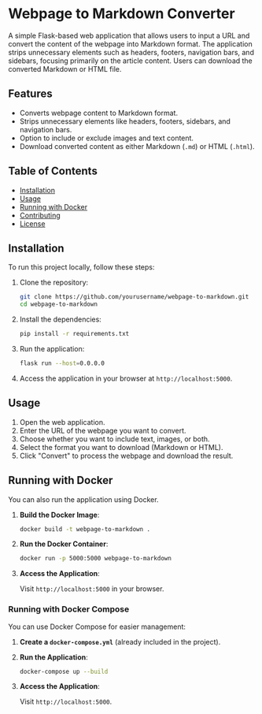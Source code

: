 # Webpage to Markdown Converter

A simple Flask-based web application that allows users to input a URL and convert the content of the webpage into Markdown format. The application strips unnecessary elements such as headers, footers, navigation bars, and sidebars, focusing primarily on the article content. Users can download the converted Markdown or HTML file.

## Features

- Converts webpage content to Markdown format.
- Strips unnecessary elements like headers, footers, sidebars, and navigation bars.
- Option to include or exclude images and text content.
- Download converted content as either Markdown (`.md`) or HTML (`.html`).

## Table of Contents

- [Installation](#installation)
- [Usage](#usage)
- [Running with Docker](#running-with-docker)
- [Contributing](#contributing)
- [License](#license)

## Installation

To run this project locally, follow these steps:

1. Clone the repository:

   ```bash
   git clone https://github.com/yourusername/webpage-to-markdown.git
   cd webpage-to-markdown
   ```

2. Install the dependencies:

   ```bash
   pip install -r requirements.txt
   ```

3. Run the application:

   ```bash
   flask run --host=0.0.0.0
   ```

4. Access the application in your browser at `http://localhost:5000`.

## Usage

1. Open the web application.
2. Enter the URL of the webpage you want to convert.
3. Choose whether you want to include text, images, or both.
4. Select the format you want to download (Markdown or HTML).
5. Click "Convert" to process the webpage and download the result.


## Running with Docker

You can also run the application using Docker.

1. **Build the Docker Image**:

   ```bash
   docker build -t webpage-to-markdown .
   ```

2. **Run the Docker Container**:

   ```bash
   docker run -p 5000:5000 webpage-to-markdown
   ```

3. **Access the Application**:

   Visit `http://localhost:5000` in your browser.

### Running with Docker Compose

You can use Docker Compose for easier management:

1. **Create a `docker-compose.yml`** (already included in the project).
2. **Run the Application**:

   ```bash
   docker-compose up --build
   ```

3. **Access the Application**:

   Visit `http://localhost:5000`.

